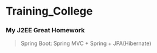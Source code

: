 # Training_College

### My J2EE Great Homework

> Spring Boot: Spring MVC + Spring + JPA(Hibernate)

